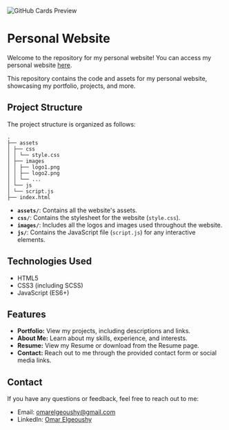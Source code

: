 ![GitHub Cards Preview](https://github.com/omargeo/personal-website/assests/images/cover.png)
# Personal Website

Welcome to the repository for my personal website! You can access my personal website [here](https://www.your-website-url.com).

This repository contains the code and assets for my personal website, showcasing my portfolio, projects, and more.

## Project Structure

The project structure is organized as follows:
```
.
├── assets
│ ├── css
│ │ └── style.css
│ ├── images
│ │ ├── logo1.png
│ │ ├── logo2.png
│ │ └── ...
│ └── js
│ └── script.js
├── index.html
```

- **`assets/`**: Contains all the website's assets.
- **`css/`**: Contains the stylesheet for the website (`style.css`).
- **`images/`**: Includes all the logos and images used throughout the website.
- **`js/`**: Contains the JavaScript file (`script.js`) for any interactive elements.

## Technologies Used

- HTML5
- CSS3 (including SCSS)
- JavaScript (ES6+)

## Features

- **Portfolio:** View my projects, including descriptions and links.
- **About Me:** Learn about my skills, experience, and interests.
- **Resume:** View my Resume or download from the Resume page.
- **Contact:** Reach out to me through the provided contact form or social media links.

## Contact

If you have any questions or feedback, feel free to reach out to me:

- Email: omarelgeoushy@gmail.com
- LinkedIn: [Omar Elgeoushy](https://www.linkedin.com/in/omarelgeoushy/)
